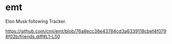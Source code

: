 # emt
Elon Musk following Tracker.

https://github.com/cmj/emt/blob/76a8ecc38e43784cd3a6339118cbef4f0798f02b/friends.diff#L1-L50
